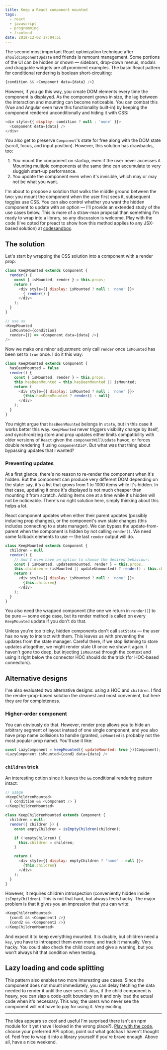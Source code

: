 ```yaml
---
title: Keep a React component mounted
tags:
  - react
  - javascript
  - programming
  - frontend
date: 2018-12-02 17:04:51
---
```



The second most important React optimization technique after `shouldComponentUpdate` and friends is remount management. Some portions of the UI can be hidden or shown — sidebars, drop-down menus, modals and draggable widgets are all prominent examples. The basic React pattern for conditional rendering is boolean short-circuiting:

```js
{condition && <Component data={data} />}
```

However, if you go this way, you create DOM elements every time the component is displayed. As the component grows in size, the lag between the interaction and mounting can become noticeable. You can combat this (Vue and Angular even have this functionality built-in) by keeping the component rendered unconditionally and hiding it with CSS:

```js
<div style={{ display: condition ? null : 'none' }}>
  <Component data={data} />
</div>
```

You also get to preserve `Component`'s state for free along with the DOM state (scroll, focus, and input position). However, this solution has drawbacks, too:

1. You mount the component on startup, even if the user never accesses it. Mounting multiple components at the same time can accumulate to very sluggish start-up performance.
2. You update the component even when it's invisible, which may or may not be what you want.

I'm about to propose a solution that walks the middle ground between the two: you mount the component when the user first sees it, subsequent toggles use CSS. You can also control whether you want the hidden component to update with an option — I'll provide an extended study of the use cases below.  This is more of a straw-man proposal than something I'm ready to wrap into a library, so any discussion is welcome. Play with the code (I've opted for preact to show how this method applies to any JSX-based solution) at [codesandbox](https://codesandbox.io/s/82jo98o708).

## The solution

Let's start by wrapping the CSS solution into a component with a render prop:

```js
class KeepMounted extends Component {
  render() {
    const { isMounted, render } = this.props;
    return (
      <div style={{ display: isMounted ? null : 'none' }}>
        { render() }
      </div>
    );
  }
}

// use as
<KeepMounted
  isMounted={condition}
  render={() => <Component data={data} />}
/>
```

Now we make one minor adjustment: only call `render` once `isMounted` has been set to `true` once. I do it this way:

```js
class KeepMounted extends Component {
  hasBeenMounted = false
  render() {
    const { isMounted, render } = this.props;
    this.hasBeenMounted = this.hasBeenMounted || isMounted;
    return (
      <div style={{ display: isMounted ? null : 'none' }}>
        {this.hasBeenMounted ? render() : null}
      </div>
    );
  }
}
```

You might argue that `hasBeenMounted` belongs in `state`, but in this case it works better this way. `KeepMounted` never triggers visibility change by itself, and synchronizing store and prop updates either limits compatibility with older versions of `React` given the `componentWillUpdate` havoc, or forces double rendering if using `componentDid*`. But what was that thing about bypassing updates that I wanted?

### Preventing updates

At a first glance, there's no reason to re-render the component when it's hidden. But the component can produce very different DOM depending on the state: say, it's a list that grows from 1 to 1000 items while it's hidden. In that case, updating it once it's displayed is not much cheaper than mounting it from scratch. Adding items one at a time while it's hidden will not be noticeable. There's no right solution here, simply thinking about this helps a lot.

React component updates when either their parent updates (possibly inducing prop changes), or the component's own state changes (this includes connecting to a state manager). We can bypass the update-from-parent when the component is hidden by not calling `render()`. We need some fallback elements to use — the last `render` output will do.

```js
class KeepMounted extends Component {
  children = null
  render() {
    // And I even have an option to choose the desired behaviour:
    const { isMounted, updateUnmounted, render } = this.props;
    this.children = (isMounted || updateUnmounted) ? render() : this.children;
    return (
      <div style={{ display: isMounted ? null : 'none' }}>
        {this.children}
      </div>
    );
  }
}
```

You also need the wrapped component (the one we return in `render()`) to be pure — some edge case, but its render method is called on every `KeepMounted` update if you don't do that.

Unless you're too tricky, hidden components don't call `setState` — the user has no way to interact with them. This leaves us with preventing the updates from the state manager. Careful there, if we stop listening to store updates altogether, we might render stale UI once we show it again. I haven't gone too deep, but injecting `isMounted` through the context and using it right below the connector HOC should do the trick (for HOC-based connectors).

## Alternative designs

I've also evaluated two alternative designs: using a HOC and `children`. I find the render-prop-based solution the cleanest and most convenient, but here they are for completeness.

### Higher-order component

You can obviously do that. However, render prop allows you to hide an arbitrary segment of layout instead of one single component, and you also have prop name collisions to handle (granted, `isMounted` is probably not the most popular prop name). You'll use it like:

```js
const LazyComponent = keepMounted({ updateMounted: true })(Component);
<LazyComponent isMounted={cond} data={data} />
```

### `children` trick

An interesting option since it leaves the `&&` conditional rendering pattern intact:

```js
// usage
<KeepChildrenMounted>
  { condition && <Component /> }
</KeepChildrenMounted>

class KeepChildrenMounted extends Component {
  children = null;
  render({ children }) {
    const emptyChildren = isEmptyChildren(children);

    if (!emptyChildren) {
      this.children = children;
    }

    return (
      <div style={{ display: emptyChildren ? "none" : null }}>
        {this.children}
      </div>
    );
  }
}
```

However, it requires children introspection (conveniently hidden inside `isEmptyChildren`). This is not that hard, but always feels hacky. The major problem is that it gives you an impression that you can write:

```js
<KeepChildrenMounted>
  {cond1 && <Component1 />}
  {cond2 && <Component2 />}
</KeepChildrenMounted>
```

And expect it to keep everything mounted. It is doable, but children need a `key`, you have to introspect them even more, and track it manually. Very hacky. You could also check the child count and give a warning, but you won't always hit that condition when testing.

## Lazy loading and code splitting

This pattern also enables two more interesting use cases. Since the component does not mount immediately, you can delay fetching the data needed to render it until the user sees it. Also, if the child component is heavy, you can slap a code-split boundary on it and only load the actual code when it's necessary. This way, the users who never see the component will not have to pay for using it. Very exciting.

---

The idea appears so cool and useful I'm surprised there isn't an npm module for it yet (have I looked in the wrong place?). [Play with the code](https://codesandbox.io/s/82jo98o708), choose your preferred API option, point out what gotchas I haven't thought of. Feel free to wrap it into a library yourself if you're brave enough. Above all, have a nice weekend.
